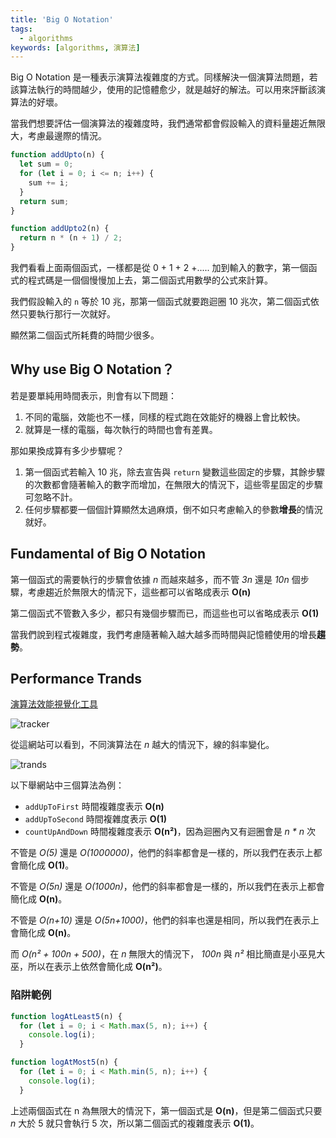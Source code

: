 ```yaml
---
title: 'Big O Notation'
tags:
  - algorithms
keywords: [algorithms, 演算法]
---
```


<!-- Day 1 這到底是什麼符號喔齁齁齁齁齁 - Big O Notation -->

Big O Notation 是一種表示演算法複雜度的方式。同樣解決一個演算法問題，若該算法執行的時間越少，使用的記憶體愈少，就是越好的解法。可以用來評斷該演算法的好壞。

當我們想要評估一個演算法的複雜度時，我們通常都會假設輸入的資料量趨近無限大，考慮最邊際的情況。

```js
function addUpto(n) {
  let sum = 0;
  for (let i = 0; i <= n; i++) {
    sum += i;
  }
  return sum;
}
```
```js
function addUpto2(n) {
  return n * (n + 1) / 2;
}
```

我們看看上面兩個函式，一樣都是從 0 + 1 + 2 +..... 加到輸入的數字，第一個函式的程式碼是一個個慢慢加上去，第二個函式用數學的公式來計算。

我們假設輸入的 `n` 等於 10 兆，那第一個函式就要跑迴圈 10 兆次，第二個函式依然只要執行那行一次就好。

顯然第二個函式所耗費的時間少很多。

## Why use Big O Notation？

若是要單純用時間表示，則會有以下問題：
1. 不同的電腦，效能也不一樣，同樣的程式跑在效能好的機器上會比較快。
2. 就算是一樣的電腦，每次執行的時間也會有差異。

那如果換成算有多少步驟呢？
1. 第一個函式若輸入 10 兆，除去宣告與 `return` 變數這些固定的步驟，其餘步驟的次數都會隨著輸入的數字而增加，在無限大的情況下，這些零星固定的步驟可忽略不計。
2. 任何步驟都要一個個計算顯然太過麻煩，倒不如只考慮輸入的參數**增長**的情況就好。

## Fundamental of Big O Notation

第一個函式的需要執行的步驟會依據 *n* 而越來越多，而不管 *3n* 還是 *10n* 個步驟，考慮趨近於無限大的情況下，這些都可以省略成表示 **O(n)**

第二個函式不管數入多少，都只有幾個步驟而已，而這些也可以省略成表示 **O(1)**

當我們說到程式複雜度，我們考慮隨著輸入越大越多而時間與記憶體使用的增長**趨勢**。

## Performance Trands

[演算法效能視覺化工具](https://rithmschool.github.io/function-timer-demo/)

![tracker](https://www.jablog.site/assets/images/tracker-2687d1fd1d937cc1473bd7dd3a5b9225.jpg)

從這網站可以看到，不同演算法在 *n* 越大的情況下，線的斜率變化。

![trands](./trands.jpg)

以下舉網站中三個算法為例：

- `addUpToFirst` 時間複雜度表示 **O(n)**
- `addUpToSecond` 時間複雜度表示 **O(1)**
- `countUpAndDown` 時間複雜度表示 **O(n²)**，因為迴圈內又有迴圈會是 *n * n* 次

不管是 *O(5)* 還是 *O(1000000)*，他們的斜率都會是一樣的，所以我們在表示上都會簡化成 **O(1)**。

不管是 *O(5n)* 還是 *O(1000n)*，他們的斜率都會是一樣的，所以我們在表示上都會簡化成 **O(n)**。

不管是 *O(n+10)* 還是 *O(5n+1000)*，他們的斜率也還是相同，所以我們在表示上會簡化成 **O(n)**。

而 *O(n² + 100n + 500)*，在 *n* 無限大的情況下， *100n* 與 *n²* 相比簡直是小巫見大巫，所以在表示上依然會簡化成 **O(n²)**。

### 陷阱範例

```js
function logAtLeast5(n) {
  for (let i = 0; i < Math.max(5, n); i++) {
    console.log(i);
  }
```

```js
function logAtMost5(n) {
  for (let i = 0; i < Math.min(5, n); i++) {
    console.log(i);
  }
```

上述兩個函式在 n 為無限大的情況下，第一個函式是 **O(n)**，但是第二個函式只要 *n* 大於 5 就只會執行 5 次，所以第二個函式的複雜度表示 **O(1)**。
